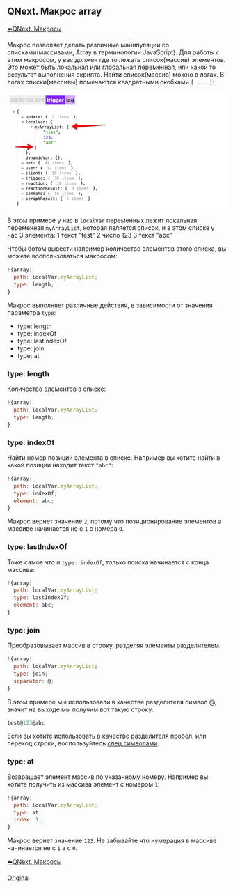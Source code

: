 ## QNext. Макрос array

[⬅️QNext. Макросы](/docs-test/_export/macros)



Макрос позволяет делать различные манипуляции со списками(массивами, Array в терминологии JavaScript). Для работы с этим макросом, у вас должен где то лежать список(массив) элементов. Это может быть локальная или глобальная переменная, или какой то результат выполнения скрипта. Найти список(массив) можно в логах. В логах списки(массивы) помечаются квадратными скобками `[ ... ]`:

![](./1.png)

В этом примере у нас в `localVar` переменных лежит локальная переменная `myArrayList`, которая является список, и в этом списке у нас 3 элемента:
1 текст "test"
2 число 123
3 текст "abc"

Чтобы ботом вывести например количество элементов этого списка, вы можете воспользоваться макросом:
```js 
!{array|
  path: localVar.myArrayList;
  type: length;
}
```

Макрос выполняет различные действия, в зависимости от значения параметра `type`:
* type: length
* type: indexOf
* type: lastIndexOf
* type: join
* type: at


### type: length

Количество элементов в списке:
```js 
!{array|
  path: localVar.myArrayList;
  type: length;
}
```
### type: indexOf

Найти номер позиции элемента в списке. Например вы хотите найти в какой позиции находит текст `"abc"`:
```js 
!{array|
  path: localVar.myArrayList;
  type: indexOf;
  element: abc;
}
```

Макрос вернет значение `2`, потому что позиционирование элементов а массиве начинается не с `1` с номера `0`.
### type: lastIndexOf

Тоже самое что и `type: indexOf`, только поиска начинается с конца массива:
```js 
!{array|
  path: localVar.myArrayList;
  type: lastIndexOf;
  element: abc;
}
```


### type: join

Преобразовывает массив в строку, разделяя элементы разделителем. 
```js 
!{array|
  path: localVar.myArrayList;
  type: join;
  separator: @;
}
```

В этом примере мы использовали в качестве разделителя символ @, значит на выходе мы получим вот такую строку:
```js 
test@123@abc
```

Если вы хотите использовать в качестве разделителя пробел, или переход строки, воспользуйтесь [спец символами](/docs-test/_export/macros).


### type: at

Возвращает элемент массив по указанному номеру. Например вы хотите получить из массива элемент с номером `1`:
```js 
!{array|
  path: localVar.myArrayList;
  type: at;
  index: 1;
}
```

Макрос вернет значение `123`. Не забывайте что нумерация в массиве начинается не с `1` а с `0`.







[⬅️QNext. Макросы](/docs-test/_export/macros)


  
[Original](https://telegra.ph/QNext-Macros-Array-04-06)